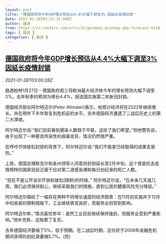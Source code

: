 ```yaml
---
layout: post
title: "德国政府将今年GDP增长预估从4.4%大幅下调至3% 因延长疫情封锁"
date: 2021-01-28T03:23:15.000Z
author: 路透
from: https://cn.reuters.com/article/germany-economy-gdp-forecast-0128-idCNKBS29X0BA
tags: [ 路透 ]
categories: [ 路透 ]
---
```

<!--1611804195000-->
[德国政府将今年GDP增长预估从4.4%大幅下调至3% 因延长疫情封锁](https://cn.reuters.com/article/germany-economy-gdp-forecast-0128-idCNKBS29X0BA)
------

<div>
<div><i>2021-01-28T03:00:28Z</i></div><p>路透柏林1月27日 - 德国政府周三将欧洲最大经济体今年的增长预测大幅下调至3%，去年秋季的预测为增长4.4%，因该国实施第二轮新冠封锁。</p><p>德国经济部长阿尔特迈尔(Peter Altmaier)表示，他预计经济将在2022年继续增长，并在明年下半年恢复到危机前的水平。去年德国经济遭遇了二战后历史上的第二大滑坡。</p><p>阿尔特迈尔说:“我们目前看到感染人数趋于平稳，这给了我们希望。”但他警告说，由于出现了一种更具传染性的病毒变异，情况仍然很严重。</p><p>在呼吁尽快放松封锁的背景下，阿尔特迈尔说:“我们不能拿已经取得的成果去冒险。”</p><p>上周，德国总理默克尔和各州领导人同意将封锁延长至2月中旬，这个曾是抗击疫情榜样的国家目前正疲于应对第二波感染潮和每日创纪录的死亡人数。</p><p>“现在不是公开谈论开放和放松(限制)的时候，” 阿尔特迈尔说，“在未来几天或几周，我们必须保持耐心，继续采取我们的措施，直到公民的健康风险充分降低。”</p><p>阿尔特迈尔描绘了一幅存在两种不同增长速度的经济图景：在11月初实施并于12月中旬收紧的限制措施下，工业继续表现良好，而服务业则受到影响。</p><p>阿尔特迈尔称，”情况喜忧参半：虽然工业目前继续保持强劲，但服务业受到严重影响。”他补充称，这拖累了复苏。</p><p>去年德国经济萎缩了5%，低于预期。在二战后时期，这仅好于2009年金融危机期间录得的创纪录萎缩5.7%。(完)</p>
</div>
